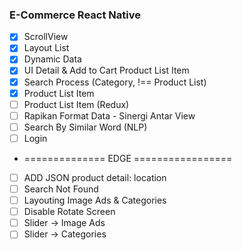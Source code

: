 ### E-Commerce React Native

- [x] ScrollView
- [x] Layout List
- [x] Dynamic Data
- [X] UI Detail & Add to Cart Product List Item
- [x] Search Process (Category, !== Product List)
- [x] Product List Item
- [ ] Product List Item (Redux)
- [ ] Rapikan Format Data - Sinergi Antar View
- [ ] Search By Similar Word (NLP)
- [ ] Login
- ============== EDGE =================
- [ ] ADD JSON product detail: location
- [ ] Search Not Found
- [ ] Layouting Image Ads & Categories
- [ ] Disable Rotate Screen
- [ ] Slider -> Image Ads
- [ ] Slider -> Categories
